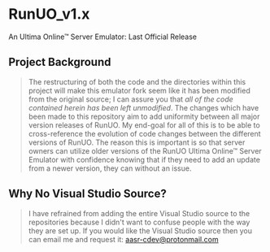 # RunUO_v1.x
An Ultima Online™ Server Emulator: Last Official Release 

## Project Background
> The restructuring of both the code and the directories within this project will make this emulator fork seem like it has been modified from the original source; I can assure you that *all of the code contained herein has been left unmodified*. The changes which have been made to this repository aim to add uniformity between all major version releases of RunUO. My end-goal for all of this is to be able to cross-reference the evolution of code changes between the different versions of RunUO. The reason this is important is so that server owners can utilize older versions of the RunUO Ultima Online™ Server Emulator with confidence knowing that if they need to add an update from a newer version, they can without an issue.

## Why No Visual Studio Source?
> I have refrained from adding the entire Visual Studio source to the repositories because I didn't want to confuse people with the way they are set up. If you would like the Visual Studio source then you can email me and request it: aasr-cdev@protonmail.com
